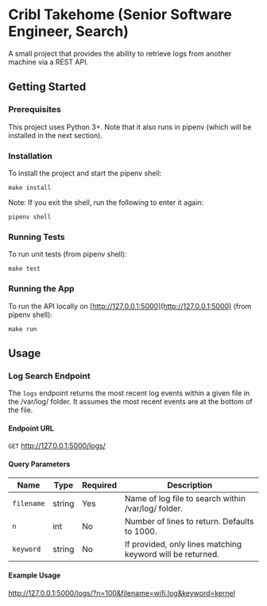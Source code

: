 # Cribl Takehome (Senior Software Engineer, Search)
A small project that provides the ability to retrieve logs from another machine via a REST API.

## Getting Started
### Prerequisites
This project uses Python 3+. Note that it also runs in pipenv (which will be installed in the next section).

### Installation
To install the project and start the pipenv shell:

    make install

Note: If you exit the shell, run the following to enter it again:

    pipenv shell

### Running Tests
To run unit tests (from pipenv shell):

    make test

### Running the App
To run the API locally on [http://127.0.0.1:5000](http://127.0.0.1:5000) (from pipenv shell):

    make run

## Usage
### Log Search Endpoint

The `logs` endpoint returns the most recent log events within a given file in the /var/log/ folder. It assumes the most recent events are at the bottom of the file.

#### Endpoint URL
`GET` http://127.0.0.1:5000/logs/

#### Query Parameters
| **Name**  | **Type**       | **Required**               | **Description**                          |
| --------- | -------------------- | ---------------------- | ---------------------------------------- |
| `filename` | string | Yes | Name of log file to search within /var/log/ folder. |
| `n` | int | No | Number of lines to return. Defaults to 1000. |
| `keyword` | string | No | If provided, only lines matching keyword will be returned. |

#### Example Usage
http://127.0.0.1:5000/logs/?n=100&filename=wifi.log&keyword=kernel


